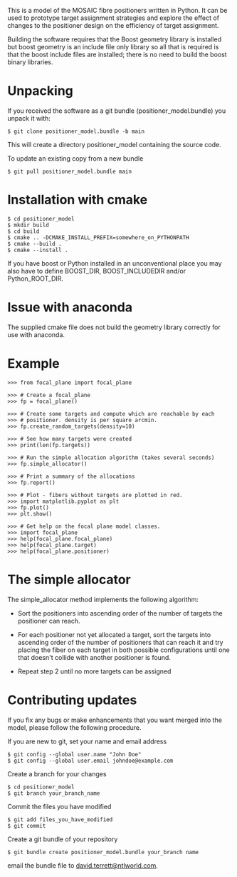 This is a model of the MOSAIC fibre positioners written in Python. It can be
used to prototype target assignment strategies and explore the effect of
changes to the positioner design on the efficiency of target assignment.

Building the software requires that the Boost geometry library is installed
but boost geometry is an include file only library so all that is required
is that the boost include files are installed; there is no need to build the
boost binary libraries.

# Unpacking

If you received the software as a git bundle (positioner_model.bundle) you
unpack it with:

    $ git clone positioner_model.bundle -b main

This will create a directory positioner_model containing the source code.

To update an existing copy from a new bundle

    $ git pull positioner_model.bundle main

# Installation with cmake

    $ cd positioner_model
    $ mkdir build
    $ cd build
    $ cmake .. -DCMAKE_INSTALL_PREFIX=somewhere_on_PYTHONPATH
    $ cmake --build .
    $ cmake --install .

If you have boost or Python installed in an unconventional place you may
also have to define BOOST_DIR, BOOST_INCLUDEDIR and/or Python_ROOT_DIR.

# Issue with anaconda

The supplied cmake file does not build the geometry library correctly for
use with anaconda.

# Example

    >>> from focal_plane import focal_plane

    >>> # Create a focal_plane
    >>> fp = focal_plane()

    >>> # Create some targets and compute which are reachable by each
    >>> # positioner. density is per square arcmin.
    >>> fp.create_random_targets(density=10)

    >>> # See how many targets were created
    >>> print(len(fp.targets))

    >>> # Run the simple allocation algorithm (takes several seconds)
    >>> fp.simple_allocator()

    >>> # Print a summary of the allocations
    >>> fp.report()

    >>> # Plot - fibers without targets are plotted in red.
    >>> import matplotlib.pyplot as plt
    >>> fp.plot()
    >>> plt.show()

    >>> # Get help on the focal plane model classes.
    >>> import focal_plane
    >>> help(focal_plane.focal_plane)
    >>> help(focal_plane.target)
    >>> help(focal_plane.positioner)

# The simple allocator

The simple_allocator method implements the following algorithm:

- Sort the positioners into ascending order of the number of targets
  the positioner can reach.

- For each positioner not yet allocated a target, sort the targets into
  ascending order of the number of positioners that can reach it and
  try placing the fiber on each target in both possible configurations
  until one that doesn't collide with another positioner is found.

- Repeat step 2 until no more targets can be assigned

# Contributing updates

If you fix any bugs or make enhancements that you want merged into the model,
please follow the following procedure.

If you are new to git, set your name and email address

    $ git config --global user.name "John Doe"
    $ git config --global user.email johndoe@example.com

Create a branch for your changes

    $ cd positioner_model
    $ git branch your_branch_name

Commit the files you have modified

    $ git add files_you_have_modified
    $ git commit

Create a git bundle of your repository

    $ git bundle create positioner_model.bundle your_branch name

email the bundle file to david.terrett@ntlworld.com.
